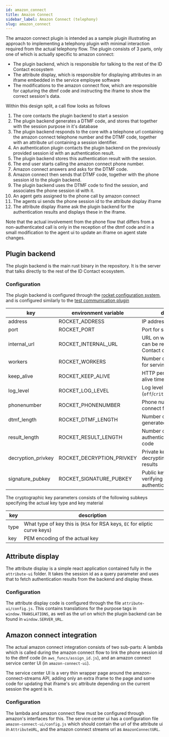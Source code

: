 ```yaml
---
id: amazon_connect
title: Amazon Connect
sidebar_label: Amazon Connect (telephony)
slug: amazon_connect
---
```


The amazon connect plugin is intended as a sample plugin illustrating an approach to implementing a telephony plugin with minimal interaction required from the actual telephony flow. The plugin consists of 3 parts, only one of which is actually specific to amazon connect:
- The plugin backend, which is responsible for talking to the rest of the ID Contact ecosystem
- The attribute display, which is responsible for displaying attributes in an iframe embedded in the service employee software
- The modifications to the amazon connect flow, which are responsible for capturing the dtmf code and instructing the iframe to show the correct session's data.

Within this design split, a call flow looks as follows
1. The core contacts the plugin backend to start a session
2. The plugin backend generates a DTMF code, and stores that together with the session purpose in it's database
3. The plugin backend responds to the core with a telephone url containing the amazon connect telephone number and the DTMF code, together with an attribute url containing a session identifier.
4. An authentication plugin contacts the plugin backend on the previously provided session id with an authentication result.
5. The plugin backend stores this authentication result with the session.
6. The end user starts calling the amazon connect phone number.
7. Amazon connect answers and asks for the DTMF code.
8. Amazon connect then sends that DTMF code, together with the phone session id to the plugin backend.
9. The plugin backend uses the DTMF code to find the session, and associates the phone session id with it.
10. An agent gets assigned to the phone call by amazon connect
11. The agents ui sends the phone session id to the attribute display iframe
12. The attribute display iframe ask the plugin backend for the authentication results and displays these in the iframe.

Note that the actual involvement from the phone flow that differs from a non-authenticated call is only in the reception of the dtmf code and in a small modification to the agent ui to update an iframe on agent state changes.

## Plugin backend

The plugin backend is the main rust binary in the repository. It is the server that talks directly to the rest of the ID Contact ecosystem.

### Configuration

The plugin backend is configured through the [rocket configuration system](https://rocket.rs/master/guide/configuration/), and is configured similarly to the [test communication plugin](../configuration/comm_test.md)

| key                | environment variable      | description                                                           | default        |
| ------------------ | ------------------------- | --------------------------------------------------------------------- | -------------- |
| address            | ROCKET_ADDRESS            | IP address for server to use                                          | `127.0.0.1`    |
| port               | ROCKET_PORT               | Port for server to listen on                                          | `8000`         |
| internal_url       | ROCKET_INTERNAL_URL       | URL on which the server can be reached by other ID Contact components |                |
| workers            | ROCKET_WORKERS            | Number of threads to use for serving responses                        | cpu core count |
| keep_alive         | ROCKET_KEEP_ALIVE         | HTTP persistence keep alive timeout                                   | `5`            |
| log_level          | ROCKET_LOG_LEVEL          | Log level (`off`/`critical`/`normal`/`debug`)                         | `normal`       |
| phonenumber        | ROCKET_PHONENUMBER        | Phone number of amazon connect flow                                   |                |
| dtmf_length        | ROCKET_DTMF_LENGTH        | Number of digits in generated DTMF codes                              |                |
| result_length      | ROCKET_RESULT_LENGTH      | Number of characters in authentication result report code             |                |
| decryption_privkey | ROCKET_DECRYPTION_PRIVKEY | Private key used for decrypting authentication results                |                |
| signature_pubkey   | ROCKET_SIGNATURE_PUBKEY   | Public key used for verifying the signature on authentication results |                |

The cryptographic key parameters consists of the following subkeys specifying the actual key type and key material

| key  | description                                                                |
| ---- | -------------------------------------------------------------------------- |
| type | What type of key this is (`RSA` for RSA keys, `EC` for eliptic curve keys) |
| key  | PEM encoding of the actual key                                             |

## Attribute display

The attribute display is a simple react application contained fully in the `attribute-ui` folder. It takes the session id as a query parameter and uses that to fetch authentication results from the backend and display these.

### Configuration

The attribute display code is configured through the file `attribute-ui/config.js`. This contains translations for the purpose tags in `window.TRANSLATIONS`, as well as the url on which the plugin backend can be found in `window.SERVER_URL`.

## Amazon connect integration

The actual amazon connect integration consists of two sub-parts: A lambda which is called during the amazon connect flow to link the phone session id to the dtmf code (in `aws_funcs/assign_id.js`), and an amazon connect service center UI (in `amazon-connect-ui`).

The service center UI is a very thin wrapper page around the amazon-connect-streams API, adding only an extra iframe to the page and some code for updating that iframe's src attribute depending on the current session the agent is in.

### Configuration

The lambda and amazon connect flow must be configured through amazon's interfaces for this. The service center ui has a configuration file `amazon-connect-ui/config.js` which should contain the url of the attribute ui in `AttributeURL`, and the amazon connect streams url as `AmazonConnectURL`.
